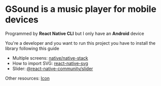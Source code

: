 # GSound is a music player for mobile devices
Programmed by **React Native CLI** but I only have an **Android** device

You're a developer and you want to run this project you have to install the library following this guide

* Multiple screens: [native/native-stack](https://reactnavigation.org/docs/getting-started/)
* How to import SVG: [react-native-svg](https://github.com/software-mansion/react-native-svg)
* Slider: [@react-native-community/slider](https://github.com/callstack/react-native-slider)

Other resources: [Icon](https://iconoir.com/)
